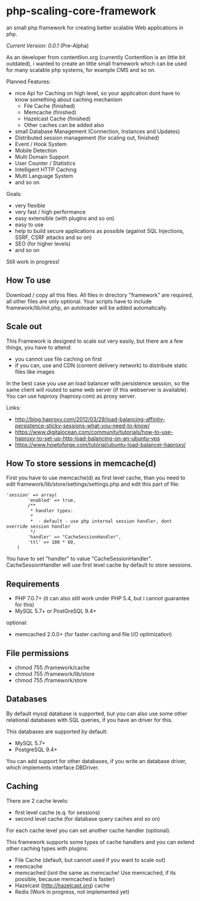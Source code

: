 # php-scaling-core-framework
an small php framework for creating better scalable Web applications in php.

*Current Version: 0.0.1* (Pre-Alpha)

As an developer from contentlion.org (currently Contentlion is an little bit outdated), i wanted to create an little small framework which can be used for many scalable php systems, for example CMS and so on.

Planned Features:
  - nice Api for Caching on high level, so your application dont have to know something about caching mechanism
    - File Cache (finished)
    - Memcache (finished)
    - Hazelcast Cache (finished)
    - Other caches can be added also
  - small Database Management (Connection, Instances and Updates)
  - Distributed session management (for scaling out, finished)
  - Event / Hook System
  - Mobile Detection
  - Multi Domain Support
  - User Counter / Statistics
  - Intelligent HTTP Caching
  - Multi Language System
  - and so on

Goals:
  - very flexible
  - very fast / high performance
  - easy extensible (with plugins and so on)
  - easy to use
  - help to build secure applications as possible (against SQL Injections, SSRF, CSRF attacks and so on)
  - SEO (for higher levels)
  - and so on

Still work in progress!

## How To use
Download / copy all this files. All files in directory "framework" are required, all other files are only optional.
Your scripts have to include framework/lib/init.php, an autoloader will be added automatically.

## Scale out
This Framework is designed to scale out very easily, but there are a few things, you have to attend:
  - you cannot use file caching on first
  - if you can, use and CDN (content delivery network) to distribute static files like images
  
In the best case you use an load balancer with persistence session, so the same client will routed to same web server (if this webserver is available).
You can use haproxy (haproxy.com) as proxy server.

Links:
  - http://blog.haproxy.com/2012/03/29/load-balancing-affinity-persistence-sticky-sessions-what-you-need-to-know/
  - https://www.digitalocean.com/community/tutorials/how-to-use-haproxy-to-set-up-http-load-balancing-on-an-ubuntu-vps
  - https://www.howtoforge.com/tutorial/ubuntu-load-balancer-haproxy/

## How To store sessions in memcache(d)
First you have to use memcache(d) as first level cache, than you need to edit framework/lib/store/settings/settings.php and edit this part of file:

```
'session' => array(
        'enabled' => true,
        /**
         * handler types:
         *
         *  - default - use php internal session handler, dont override session handler
         */
        'handler' => "CacheSessionHandler",
        'ttl' => 180 * 60,
    )
```

You have to set "handler" to value "CacheSessionHandler".
CacheSessionHandler will use first level cache by default to store sessions.

## Requirements
  - PHP 7.0.7+ (it can also still work under PHP 5.4, but i cannot guarantee for this)
  - MySQL 5.7+ or PostGreSQL 9.4+
  
  optional:
  - memcached 2.0.0+ (for faster caching and file I/O optimization)

## File permissions
  - chmod 755 /framework/cache
  - chmod 755 /framework/lib/store
  - chmod 755 /framework/store
  
## Databases
By default mysql database is supported, but you can also use some other relational databases with SQL queries, if you have an driver for this.

This databases are supported by default:
  - MySQL 5.7+
  - PostgreSQL 9.4+

You can add support for other databases, if you write an database driver, which implements interface DBDriver.
  
## Caching
There are 2 cache levels:
  - first level cache (e.q. for sessions)
  - second level cache (for database query caches and so on)
  
For each cache level you can set another cache handler (optional).

This framework supports some types of cache handlers and you can extend other caching types with plugins:
  - File Cache (default, but cannot used if you want to scale out)
  - memcache
  - memcached (isnt the same as memcache! Use memcached, if its possible, because memcached is faster)
  - Hazelcast (http://hazelcast.org) cache
  - Redis (Work in progress, not implemented yet)
